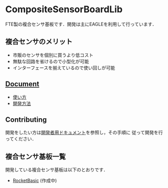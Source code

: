 # CompositeSensorBoardLib
FTE製の複合センサ基板です．開発は主にEAGLEを利用して行っています．

## 複合センサのメリット

- 市販のセンサを個別に買うより低コスト
- 無駄な回路を省けるので小型化が可能
- インターフェースを揃えているので使い回しが可能

## [Document](./docs/)

- [使い方](./docs/usage.md)
- [開発方法](./docs/developer.md)

## Contributing
開発をしたい方は[開発者用ドキュメント](./docs/developer.md)を参照し，その手順に
従って開発を行ってください．

## 複合センサ基板一覧
開発している複合センサ基板は以下のとおりです．

- [RocketBasic](./projects/RocketBasic/) (作成中)
